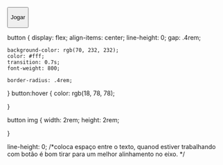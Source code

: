  <button>
   <img src="" alt="">

   Jogar
 </button>

 button {
    display: flex;
    align-items: center;
    line-height: 0; 
    gap: .4rem;

    background-color: rgb(70, 232, 232);
    color: #fff;
    transition: 0.7s;
    font-weight: 800;

    border-radius: .4rem;
    
}
button:hover {
  color: rgb(18, 78, 78);
  
}

button img {
width: 2rem;
height: 2rem;

}   

 line-height: 0; /*coloca espaço entre o texto, quanod estiver trabalhando com botão é bom tirar para um melhor alinhamento no eixo. */

